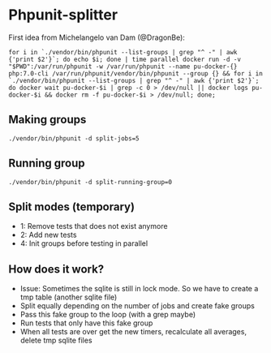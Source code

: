 # Phpunit-splitter

First idea from Michelangelo van Dam (@DragonBe):
```
for i in `./vendor/bin/phpunit --list-groups | grep "^ -" | awk {'print $2'}`; do echo $i; done | time parallel docker run -d -v "$PWD":/var/run/phpunit -w /var/run/phpunit --name pu-docker-{} php:7.0-cli /var/run/phpunit/vendor/bin/phpunit --group {} && for i in `./vendor/bin/phpunit --list-groups | grep "^ -" | awk {'print $2'}`; do docker wait pu-docker-$i | grep -c 0 > /dev/null || docker logs pu-docker-$i && docker rm -f pu-docker-$i > /dev/null; done;

```

## Making groups
```
./vendor/bin/phpunit -d split-jobs=5
```

## Running group
```
./vendor/bin/phpunit -d split-running-group=0
```

## Split modes (temporary)

* 1: Remove tests that does not exist anymore
* 2: Add new tests
* 4: Init groups before testing in parallel

## How does it work?
* Issue: Sometimes the sqlite is still in lock mode. So we have to create a tmp table (another sqlite file)
* Split equally depending on the number of jobs and create fake groups
* Pass this fake group to the loop (with a grep maybe)
* Run tests that only have this fake group
* When all tests are over get the new timers, recalculate all averages, delete tmp sqlite files
 